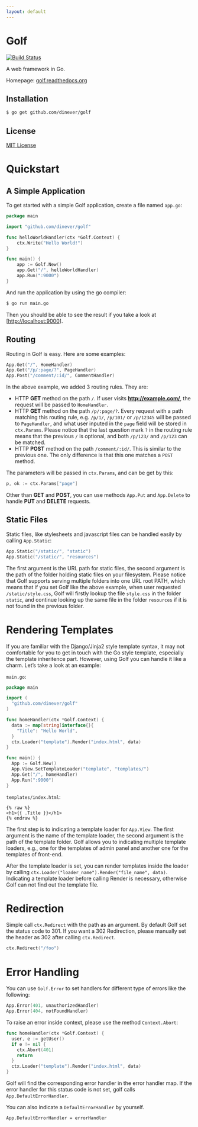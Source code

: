 ```yaml
---
layout: default
---
```


# Golf

[![Build Status](https://drone.io/github.com/dinever/golf/status.png)](https://drone.io/github.com/dinever/golf/latest)

A web framework in Go.

Homepage: [golf.readthedocs.org](http://golf.readthedocs.org)

## Installation

```bash
$ go get github.com/dinever/golf
```

## License

[MIT License](https://opensource.org/licenses/MIT)

Quickstart
==========

A Simple Application
--------------------

To get started with a simple Golf application, create a file named `app.go`:

```go
package main

import "github.com/dinever/golf"

func helloWorldHandler(ctx *Golf.Context) {
    ctx.Write("Hello World!")
}

func main() {
    app := Golf.New()
    app.Get("/", helloWorldHandler)
    app.Run(":9000")
}
```

And run the application by using the go compiler:

```bash
$ go run main.go
```

Then you should be able to see the result if you take a look at [<http://localhost:9000>].

Routing
-------

Routing in Golf is easy. Here are some examples:

```go
App.Get("/", HomeHandler)
App.Get("/p/:page/?", PageHandler)
App.Post("/comment/:id/", CommentHandler)
```

In the above example, we added 3 routing rules. They are:

-   HTTP **GET** method on the path `/`. If user visits **http://example.com/**, the request will be passed to `HomeHandler`.
-   HTTP **GET** method on the path `/p/:page/?`. Every request with a path matching this routing rule, e.g. `/p/1/`, `/p/101/` or `/p/12345` will be passed to `PageHandler`, and what user inputed in the `page` field will be stored in `ctx.Params`. Please notice that the last question mark `?` in the routing rule means that the previous `/` is optional, and both `/p/123/` and `/p/123` can be matched.
-   HTTP **POST** method on the path `/comment/:id/`. This is similar to the previous one. The only difference is that this one matches a `POST` method.

The parameters will be passed in `ctx.Params`, and can be get by this:

```go
p, ok := ctx.Params["page"]
```

Other than **GET** and **POST**, you can use methods `App.Put` and `App.Delete` to handle **PUT** and **DELETE** requests.

Static Files
------------

Static files, like stylesheets and javascript files can be handled easily by calling `App.Static`:

```go
App.Static("/static/", "static")
App.Static("/static/", "resources")
```

The first argument is the URL path for static files, the second argument is the path of the folder holding static files on your filesystem. Please notice that Golf supports serving multiple folders into one URL root PATH, which means that if you set Golf like the above example, when user requested `/static/style.css`, Golf will firstly lookup the file `style.css` in the folder `static`, and continue looking up the same file in the folder `resources` if it is not found in the previous folder.

Rendering Templates
===================

If you are familiar with the Django/Jinja2 style template syntax, it may not comfortable for you to get in touch with the Go style template, especially the template inheritence part. However, using Golf you can handle it like a charm. Let’s take a look at an example:

`main.go`:

```go
package main

import (
  "github.com/dinever/golf"
)

func homeHandler(ctx *Golf.Context) {
  data := map[string]interface{}{
    "Title": "Hello World",
  }
  ctx.Loader("template").Render("index.html", data)
}

func main() {
  App := Golf.New()
  App.View.SetTemplateLoader("template", "templates/")
  App.Get("/", homeHandler)
  App.Run(":9000")
}
```

`templates/index.html`:

```
{% raw %}
<h1>{{ .Title }}</h1>
{% endraw %}
```

The first step is to indicating a template loader for `App.View`. The first argument is the name of the template loader, the second argument is the path of the template folder. Golf allows you to indicating multiple template loaders, e.g., one for the templates of admin panel and another one for the templates of front-end.

After the template loader is set, you can render templates inside the loader by calling `ctx.Loader("loader_name").Render("file_name", data)`. Indicating a template loader before calling Render is necessary, otherwise Golf can not find out the template file.

Redirection
===========

Simple call `ctx.Redirect` with the path as an argument. By default Golf set the status code to 301. If you want a 302 Redirection, please manually set the header as 302 after calling `ctx.Redirect`.

```go
ctx.Redirect("/foo")
```

Error Handling
==============

You can use `Golf.Error` to set handlers for different type of errors like the following:

```go
App.Error(401, unauthorizedHandler)
App.Error(404, notFoundHandler)
```

To raise an error inside context, please use the method `Context.Abort`:

```go
func homeHandler(ctx *Golf.Context) {
  user, e := getUser()
  if e != nil {
    ctx.Abort(401)
    return
  }
  ctx.Loader("template").Render("index.html", data)
}
```

Golf will find the corresponding error handler in the error handler map. If the error handler for this status code is not set, golf calls `App.DefaultErrorHandler`.

You can also indicate a `DefaultErrorHandler` by yourself.

```
App.DefaultErrorHandler = errorHandler
```
